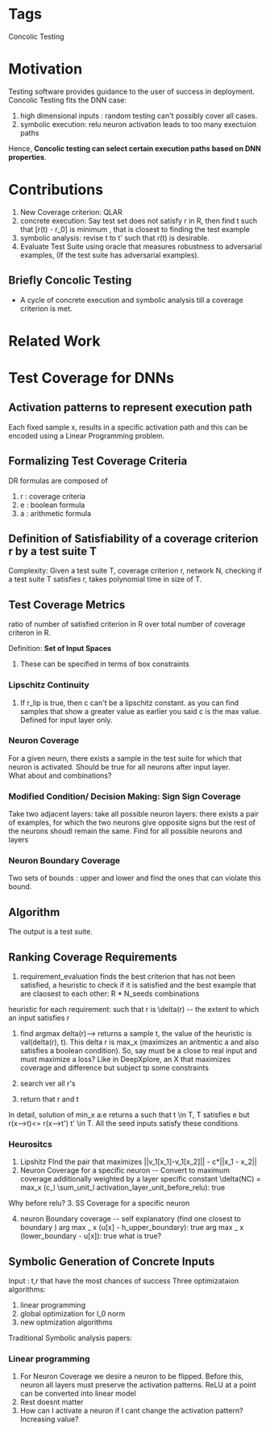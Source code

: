 # Tags
Concolic Testing

# Motivation
Testing software provides guidance to the user of success in deployment. 
Concolic Testing fits the DNN case:
1. high dimensional inputs : random testing can't possibly cover all cases. 
2. symbolic execution: relu neuron activation leads to too many exectuion paths

Hence, **Concolic testing can select certain execution paths based on DNN properties**. 




# Contributions
1. New Coverage criterion: QLAR
2. concrete execution: Say test set does not satisfy r in R, then find t such that [r(t) - r_0] is minimum , that is closest to finding the test example
3. symbolic analysis: revise t to t' such that r(t) is desirable. 
4. Evaluate Test Suite using oracle that measures robustness to adversarial examples, (If the test suite has adversarial examples).

## Briefly Concolic Testing
- A cycle of concrete execution and symbolic analysis till a coverage criterion is met. 



# Related Work

# Test Coverage for DNNs
## Activation patterns to represent execution path 
Each fixed sample x, results in a specific activation path and this can be encoded using a Linear Programming problem. 
## Formalizing Test Coverage Criteria
DR formulas are composed of 
1. r : coverage criteria
2. e : boolean formula
3. a : arithmetic formula 

## Definition of Satisfiability of a coverage criterion r by a test suite T
Complexity: Given a test suite T, coverage criterion r, network N, checking if a test suite T satisfies r, takes polynomial time in size of T. 

## Test Coverage Metrics
ratio of number of satisfied criterion in R over total number of coverage criteron in R. 

Definition:
__Set of Input Spaces__
1. These can be specified in terms of box constraints


### Lipschitz Continuity
1. If r_lip is true, then c can't be a lipschitz constant. as you can find samples that show a greater value as earlier you said c is the max value. 
Defined for input layer only. 
### Neuron Coverage
For a given neurn, there exists a sample in the test suite for which that neuron is activated. Should be true for all neurons after input layer.  
What about and combinations?
### Modified Condition/ Decision Making: Sign Sign Coverage 
Take two adjacent layers:
take all possible neuron layers:
there exists a pair of examples, for which the two neurons give opposite signs but the rest of the neurons shoudl remain the same. Find for all possible neurons and layers 
### Neuron Boundary Coverage
Two sets of bounds : upper and lower and find the ones that can violate this bound. 

## Algorithm 
The output is a test suite. 

## Ranking Coverage Requirements 
1. requirement_evaluation finds the best criterion that has not been satisfied, a heuristic to check if it is satisfied and the best example that are claosest to each other: R * N_seeds combinations 

heuristic for each requirement: such that r is \delta(r) -- the extent to which an input satisfies r
1. find argmax delta(r)--> returns a sample t, the value of the heuristic is val(delta(r), t). This delta r is max_x (maximizes an aritmentic a and also satisfies a boolean condition). So, say must be a close to real input and must maximize a loss? Like in DeepXplore, an X that maximizes coverage and difference but subject tp some constraints 


2. search ver all r's 
3. return that r and t 

In detail, solution of min_x a:e returns a such that t \in T, T satisfies e but r(x-->t)<= r(x-->t') t' \in T. All the seed inputs satisfy these conditions

### Heurositcs 
1. Lipshitz
FInd the pair that maximizes 
||v_1[x_1]-v_1[x_2]|| - c*||x_1 - x_2||
2. Neuron Coverage for a specific neuron
-- Convert to maximum coverage additionally weighted by a layer specific constant 
\delta(NC) = max_x (c_l \sum_unit_l activation_layer_unit_before_relu): true 

Why before relu?
3. SS Coverage for a specific neuron

4. neuron Boundary coverage -- self explanatory (find one closest to boundary )
arg max _ x (u[x] -  h_upper_boundary): true 
arg max _ x (lower_boundary -  u[x]): true 
what is true?


## Symbolic Generation of Concrete Inputs 
Input : t,r that have the most chances of success
Three optimizataion algorithms:
1. linear programming
2. global optimization for l_0 norm
3. new optmization algorithms 

Traditional Symbolic analysis papers:



### Linear programming
1. For Neuron Coverage we desire a neuron to be flipped. Before this, neuron all layers must preserve the activation patterns. 
ReLU at a point can be converted into linear model 
2. Rest doesnt matter
3. How can I activate a neuron if I cant change the activation pattern? Increasing value?




